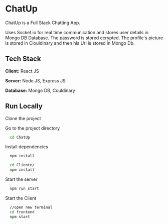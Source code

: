 
# ChatUp

ChatUp is a Full Stack Chatting App.

Uses Socket.io for real time communication and stores user details in Mongo DB Database. The password is stored ecrypted. The profile´s picture is stored in Clouldinary and then his Url is stored in Mongo Db.

## Tech Stack

**Client:** React JS

**Server:** Node JS, Express JS

**Database:** Mongo DB, Couldinary 
  


## Run Locally

Clone the project

Go to the project directory

```bash
  cd ChatUp
```

Install dependencies

```bash
  npm install
```

```bash
  cd Cliente/
  npm install
```

Start the server

```bash
  npm run start
```
Start the Client

```bash
  //open new terminal
  cd frontend
  npm start
```


  
